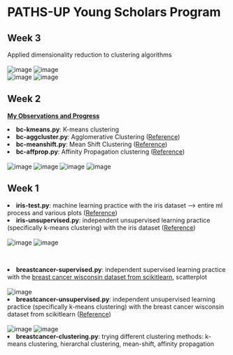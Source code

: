 # PATHS-UP Young Scholars Program
## Week 3
Applied dimensionality reduction to clustering algorithms
<br><br>![image](https://user-images.githubusercontent.com/66813711/125358580-b2a39d80-e32e-11eb-9e25-856b53885f4b.png)        ![image](https://user-images.githubusercontent.com/66813711/125358939-32ca0300-e32f-11eb-8733-6d2b7f1b1f53.png)
<br>![image](https://user-images.githubusercontent.com/66813711/125358662-d0710280-e32e-11eb-9eb7-7219e4cfb67a.png)        ![image](https://user-images.githubusercontent.com/66813711/125358722-e8e11d00-e32e-11eb-82b9-a82cdbfccd56.png)

## Week 2
<b><a href="https://www.notion.so/research-observations-018a312d9487489991b13f35bca735e5">My Observations and Progress</b></a> 
<br><b><li>bc-kmeans.py</b>: K-means clustering
<br><b><li>bc-aggcluster.py</b>: Agglomerative Clustering (<a href = "https://medium.com/@sametgirgin/hierarchical-clustering-model-in-5-steps-with-python-6c45087d4318">Reference</a>)
<br><b><li>bc-meanshift.py</b>: Mean Shift Clustering (<a href = "https://scikit-learn.org/stable/auto_examples/cluster/plot_mean_shift.html#sphx-glr-auto-examples-cluster-plot-mean-shift-py">Reference</a>)
<br><b><li>bc-affprop.py</b>: Affinity Propagation clustering (<a href = "https://www.geeksforgeeks.org/affinity-propagation-in-ml-to-find-the-number-of-clusters/">Reference</a>)
<br><br>![image](https://user-images.githubusercontent.com/66813711/125358257-4a54bc00-e32e-11eb-8bd3-1aed361c14bb.png)
  ![image](https://user-images.githubusercontent.com/66813711/125358304-580a4180-e32e-11eb-959f-28197fd2b6a6.png)  ![image](https://user-images.githubusercontent.com/66813711/125358353-65bfc700-e32e-11eb-98da-7caa8b6cc658.png)
  ![image](https://user-images.githubusercontent.com/66813711/125358184-36a95580-e32e-11eb-8956-791df2d4a983.png)

## Week 1
<b><li>iris-test.py</b>: machine learning practice with the iris dataset --> entire ml process and various plots (<a href = "https://machinelearningmastery.com/machine-learning-in-python-step-by-step/">Reference</a>)
<br><b><li>iris-unsupervised.py</b>: independent unsupervised learning practice (specifically k-means clustering) with the iris dataset (<a href = "https://www.kaggle.com/efeergun96/unsupervised-learning-on-iris">Reference</a>)
<br><br>![image](https://user-images.githubusercontent.com/66813711/124488736-ccb10f00-dd75-11eb-94ae-362482e7d380.png) ![image](https://user-images.githubusercontent.com/66813711/124489769-f880c480-dd76-11eb-978b-eb92baf469dc.png)

<br><b><li>breastcancer-supervised.py</b>: independent supervised learning practice with the <a href = "https://scikit-learn.org/0.23/modules/generated/sklearn.datasets.load_breast_cancer.html">breast cancer wisconsin dataset from scikitlearn</a>, scatterplot
<br><br>![image](https://user-images.githubusercontent.com/66813711/124409504-0cdca700-dd0e-11eb-86a1-c8502d8961da.png)
<br><b><li>breastcancer-unsupervised.py</b>: independent unsupervised learning practice (specifically k-means clustering) with the breast cancer wisconsin dataset from scikitlearn (<a href = "https://medium.com/analytics-vidhya/beginners-guide-to-unsupervised-learning-76a575c4e942">Reference</a>)
<br><br>![image](https://user-images.githubusercontent.com/66813711/124410198-93de4f00-dd0f-11eb-8a90-80c542c99768.png)      ![image](https://user-images.githubusercontent.com/66813711/124411146-96da3f00-dd11-11eb-941a-127f7e48afd4.png)
<br><b><li>breastcancer-clustering.py</b>: trying different clustering methods: k-means clustering, hierarchal clustering, mean-shift, affinity propagation
<br><br>
